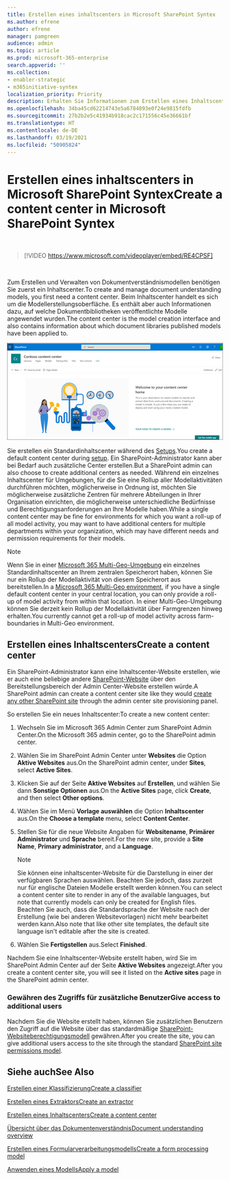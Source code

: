 ```yaml
---
title: Erstellen eines inhaltscenters in Microsoft SharePoint Syntex
ms.author: efrene
author: efrene
manager: pamgreen
audience: admin
ms.topic: article
ms.prod: microsoft-365-enterprise
search.appverid: ''
ms.collection:
- enabler-strategic
- m365initiative-syntex
localization_priority: Priority
description: Erhalten Sie Informationen zum Erstellen eines Inhaltscenters.
ms.openlocfilehash: 34ba45cd62214743e5a6784893e0f24e9815fdfb
ms.sourcegitcommit: 27b2b2e5c41934b918cac2c171556c45e36661bf
ms.translationtype: HT
ms.contentlocale: de-DE
ms.lasthandoff: 03/19/2021
ms.locfileid: "50905824"
---
```

# <a name="create-a-content-center-in-microsoft-sharepoint-syntex"></a><span data-ttu-id="07e78-103">Erstellen eines inhaltscenters in Microsoft SharePoint Syntex</span><span class="sxs-lookup"><span data-stu-id="07e78-103">Create a content center in Microsoft SharePoint Syntex</span></span>


</br>

> [!VIDEO https://www.microsoft.com/videoplayer/embed/RE4CPSF]

</br>

<span data-ttu-id="07e78-104">Zum Erstellen und Verwalten von Dokumentverständnismodellen benötigen Sie zuerst ein Inhaltscenter.</span><span class="sxs-lookup"><span data-stu-id="07e78-104">To create and manage document understanding models, you first need a content center.</span></span> <span data-ttu-id="07e78-105">Beim Inhaltscenter handelt es sich um die Modellerstellungsoberfläche. Es enthält aber auch Informationen dazu, auf welche Dokumentbibliotheken veröffentlichte Modelle angewendet wurden.</span><span class="sxs-lookup"><span data-stu-id="07e78-105">The content center is the model creation interface and also contains information about which document libraries published models have been applied to.</span></span></br>

   ![Auswählen einer Dokumentbibliothek](../media/content-understanding/content-center-page.png)</br>

<span data-ttu-id="07e78-107">Sie erstellen ein Standardinhaltscenter während des [Setups](set-up-content-understanding.md).</span><span class="sxs-lookup"><span data-stu-id="07e78-107">You create a default content center during [setup](set-up-content-understanding.md).</span></span> <span data-ttu-id="07e78-108">Ein SharePoint-Administrator kann aber bei Bedarf auch zusätzliche Center erstellen.</span><span class="sxs-lookup"><span data-stu-id="07e78-108">But a SharePoint admin can also choose to create additional centers as needed.</span></span> <span data-ttu-id="07e78-109">Während ein einzelnes Inhaltscenter für Umgebungen, für die Sie eine Rollup aller Modellaktivitäten durchführen möchten, möglicherweise in Ordnung ist, möchten Sie möglicherweise zusätzliche Zentren für mehrere Abteilungen in Ihrer Organisation einrichten, die möglicherweise unterschiedliche Bedürfnisse und Berechtigungsanforderungen an Ihre Modelle haben.</span><span class="sxs-lookup"><span data-stu-id="07e78-109">While a single content center may be fine for environments for which you want a roll-up of all model activity, you may want to have additional centers for multiple departments within your organization, which may have different needs and permission requirements for their models.</span></span>

> [!NOTE]
> <span data-ttu-id="07e78-110">Wenn Sie in einer [Microsoft 365 Multi-Geo-Umgebung](../enterprise/microsoft-365-multi-geo.md) ein einzelnes Standardinhaltscenter an Ihrem zentralen Speicherort haben, können Sie nur ein Rollup der Modellaktivität von diesem Speicherort aus bereitstellen.</span><span class="sxs-lookup"><span data-stu-id="07e78-110">In a [Microsoft 365 Multi-Geo environment](../enterprise/microsoft-365-multi-geo.md), if you have a single default content center in your central location, you can only provide a roll-up of model activity from within that location.</span></span> <span data-ttu-id="07e78-111">In einer Multi-Geo-Umgebung können Sie derzeit kein Rollup der Modellaktivität über Farmgrenzen hinweg erhalten.</span><span class="sxs-lookup"><span data-stu-id="07e78-111">You currently cannot get a roll-up of model activity across farm-boundaries in Multi-Geo environment.</span></span> 


## <a name="create-a-content-center"></a><span data-ttu-id="07e78-112">Erstellen eines Inhaltscenters</span><span class="sxs-lookup"><span data-stu-id="07e78-112">Create a content center</span></span>

<span data-ttu-id="07e78-113">Ein SharePoint-Administrator kann eine Inhaltscenter-Website erstellen, wie er auch eine beliebige andere [SharePoint-Website](/sharepoint/create-site-collection) über den Bereitstellungsbereich der Admin Center-Website erstellen würde.</span><span class="sxs-lookup"><span data-stu-id="07e78-113">A SharePoint admin can create a content center site like they would [create any other SharePoint site](/sharepoint/create-site-collection) through the admin center site provisioning panel.</span></span>

<span data-ttu-id="07e78-114">So erstellen Sie ein neues Inhaltscenter:</span><span class="sxs-lookup"><span data-stu-id="07e78-114">To create a new content center:</span></span>

1. <span data-ttu-id="07e78-115">Wechseln Sie im Microsoft 365 Admin Center zum SharePoint Admin Center.</span><span class="sxs-lookup"><span data-stu-id="07e78-115">On the Microsoft 365 admin center, go to the SharePoint admin center.</span></span>

2. <span data-ttu-id="07e78-116">Wählen Sie im SharePoint Admin Center unter **Websites** die Option **Aktive Websites** aus.</span><span class="sxs-lookup"><span data-stu-id="07e78-116">On the SharePoint admin center, under **Sites**, select **Active Sites**.</span></span>

3. <span data-ttu-id="07e78-117">Klicken Sie auf der Seite **Aktive Websites** auf **Erstellen**, und wählen Sie dann **Sonstige Optionen** aus.</span><span class="sxs-lookup"><span data-stu-id="07e78-117">On the **Active Sites** page, click **Create**, and then select **Other options**.</span></span>

4. <span data-ttu-id="07e78-118">Wählen Sie im Menü **Vorlage auswählen** die Option **Inhaltscenter** aus.</span><span class="sxs-lookup"><span data-stu-id="07e78-118">On the **Choose a template** menu, select **Content Center**.</span></span>

5. <span data-ttu-id="07e78-119">Stellen Sie für die neue Website Angaben für **Websitename**, **Primärer Administrator** und **Sprache** bereit.</span><span class="sxs-lookup"><span data-stu-id="07e78-119">For the new site, provide a **Site Name**, **Primary administrator**, and a **Language**.</span></span></br>

   > [!NOTE] 
   > <span data-ttu-id="07e78-120">Sie können eine inhaltscenter-Website für die Darstellung in einer der verfügbaren Sprachen auswählen. Beachten Sie jedoch, dass zurzeit nur für englische Dateien Modelle erstellt werden können.</span><span class="sxs-lookup"><span data-stu-id="07e78-120">You can select a content center site to render in any of the available languages, but note that currently models can only be created for English files.</span></span> <span data-ttu-id="07e78-121">Beachten Sie auch, dass die Standardsprache der Website nach der Erstellung (wie bei anderen Websitevorlagen) nicht mehr bearbeitet werden kann.</span><span class="sxs-lookup"><span data-stu-id="07e78-121">Also note that like other site templates, the default site language isn't editable after the site is created.</span></span></br>

6. <span data-ttu-id="07e78-122">Wählen Sie **Fertigstellen** aus.</span><span class="sxs-lookup"><span data-stu-id="07e78-122">Select **Finished**.</span></span>
 
<span data-ttu-id="07e78-123">Nachdem Sie eine Inhaltscenter-Website erstellt haben, wird Sie im SharePoint Admin Center auf der Seite **Aktive Websites** angezeigt.</span><span class="sxs-lookup"><span data-stu-id="07e78-123">After you create a content center site, you will see it listed on the **Active sites** page in the SharePoint admin center.</span></span> 

### <a name="give-access-to-additional-users"></a><span data-ttu-id="07e78-124">Gewähren des Zugriffs für zusätzliche Benutzer</span><span class="sxs-lookup"><span data-stu-id="07e78-124">Give access to additional users</span></span>
 
<span data-ttu-id="07e78-125">Nachdem Sie die Website erstellt haben, können Sie zusätzlichen Benutzern den Zugriff auf die Website über das standardmäßige [SharePoint-Websiteberechtigungsmodell](/sharepoint/modern-experience-sharing-permissions) gewähren.</span><span class="sxs-lookup"><span data-stu-id="07e78-125">After you create the site, you can give additional users access to the site through the standard [SharePoint site permissions model](/sharepoint/modern-experience-sharing-permissions).</span></span>

## <a name="see-also"></a><span data-ttu-id="07e78-126">Siehe auch</span><span class="sxs-lookup"><span data-stu-id="07e78-126">See Also</span></span>
[<span data-ttu-id="07e78-127">Erstellen einer Klassifizierung</span><span class="sxs-lookup"><span data-stu-id="07e78-127">Create a classifier</span></span>](create-a-classifier.md)

[<span data-ttu-id="07e78-128">Erstellen eines Extraktors</span><span class="sxs-lookup"><span data-stu-id="07e78-128">Create an extractor</span></span>](create-an-extractor.md)

[<span data-ttu-id="07e78-129">Erstellen eines Inhaltscenters</span><span class="sxs-lookup"><span data-stu-id="07e78-129">Create a content center</span></span>](create-a-content-center.md)

[<span data-ttu-id="07e78-130">Übersicht über das Dokumentenverständnis</span><span class="sxs-lookup"><span data-stu-id="07e78-130">Document understanding overview</span></span>](document-understanding-overview.md)

[<span data-ttu-id="07e78-131">Erstellen eines Formularverarbeitungsmodells</span><span class="sxs-lookup"><span data-stu-id="07e78-131">Create a form processing model</span></span>](create-a-form-processing-model.md)

[<span data-ttu-id="07e78-132">Anwenden eines Modells</span><span class="sxs-lookup"><span data-stu-id="07e78-132">Apply a model</span></span>](apply-a-model.md)